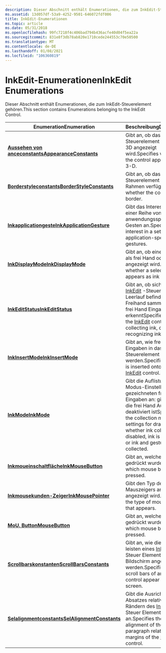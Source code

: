 ```yaml
---
description: Dieser Abschnitt enthält Enumerationen, die zum InkEdit-Steuerelement gehören.
ms.assetid: 13d057df-53a9-4252-9501-646072fdf006
title: InkEdit-Enumerationen
ms.topic: article
ms.date: 05/31/2018
ms.openlocfilehash: 99fc7218f4c406bad794b436acfe40d04f5ea22a
ms.sourcegitcommit: 831e8f3db78ab820e1710cede244553c70e50500
ms.translationtype: MT
ms.contentlocale: de-DE
ms.lasthandoff: 01/08/2021
ms.locfileid: "106360819"
---
```

# <a name="inkedit-enumerations"></a><span data-ttu-id="9e341-103">InkEdit-Enumerationen</span><span class="sxs-lookup"><span data-stu-id="9e341-103">InkEdit Enumerations</span></span>

<span data-ttu-id="9e341-104">Dieser Abschnitt enthält Enumerationen, die zum InkEdit-Steuerelement gehören.</span><span class="sxs-lookup"><span data-stu-id="9e341-104">This section contains Enumerations belonging to the InkEdit Control.</span></span>



| <span data-ttu-id="9e341-105">Enumeration</span><span class="sxs-lookup"><span data-stu-id="9e341-105">Enumeration</span></span>                                            | <span data-ttu-id="9e341-106">Beschreibung</span><span class="sxs-lookup"><span data-stu-id="9e341-106">Description</span></span>                                                                                                                                              |
|--------------------------------------------------------|----------------------------------------------------------------------------------------------------------------------------------------------------------|
| [<span data-ttu-id="9e341-107">**Aussehen von anceconstants**</span><span class="sxs-lookup"><span data-stu-id="9e341-107">**AppearanceConstants**</span></span>](/windows/desktop/api/inked/ne-inked-appearanceconstants)     | <span data-ttu-id="9e341-108">Gibt an, ob das Steuerelement flach oder 3D angezeigt wird.</span><span class="sxs-lookup"><span data-stu-id="9e341-108">Specifies whether the control appears flat or 3-D.</span></span><br/>                                                                                            |
| [<span data-ttu-id="9e341-109">**Borderstyleconstants**</span><span class="sxs-lookup"><span data-stu-id="9e341-109">**BorderStyleConstants**</span></span>](/windows/desktop/api/inked/ne-inked-borderstyleconstants)   | <span data-ttu-id="9e341-110">Gibt an, ob das Steuerelement über einen Rahmen verfügt.</span><span class="sxs-lookup"><span data-stu-id="9e341-110">Specifies whether the control has a border.</span></span><br/>                                                                                                   |
| [<span data-ttu-id="9e341-111">**Inkapplicationgeste**</span><span class="sxs-lookup"><span data-stu-id="9e341-111">**InkApplicationGesture**</span></span>](/windows/desktop/api/msinkaut/ne-msinkaut-inkapplicationgesture) | <span data-ttu-id="9e341-112">Gibt das Interesse an einer Reihe von anwendungsspezifischen Gesten an.</span><span class="sxs-lookup"><span data-stu-id="9e341-112">Specifies the interest in a set of application-specific gestures.</span></span><br/>                                                                             |
| [<span data-ttu-id="9e341-113">**InkDisplayMode**</span><span class="sxs-lookup"><span data-stu-id="9e341-113">**InkDisplayMode**</span></span>](/windows/desktop/api/inked/ne-inked-inkdisplaymode)               | <span data-ttu-id="9e341-114">Gibt an, ob eine Auswahl als frei Hand oder Text angezeigt wird.</span><span class="sxs-lookup"><span data-stu-id="9e341-114">Specifies whether a selection appears as ink or text.</span></span><br/>                                                                                         |
| [<span data-ttu-id="9e341-115">**InkEditStatus**</span><span class="sxs-lookup"><span data-stu-id="9e341-115">**InkEditStatus**</span></span>](/windows/desktop/api/inked/ne-inked-inkeditstatus)                 | <span data-ttu-id="9e341-116">Gibt an, ob sich das [InkEdit](inkedit-control-reference.md) -Steuerelement im Leerlauf befindet, Freihand sammelt oder frei Hand Eingaben erkennt</span><span class="sxs-lookup"><span data-stu-id="9e341-116">Specifies whether the [InkEdit](inkedit-control-reference.md) control is idle, collecting ink, or recognizing ink.</span></span><br/>                           |
| [<span data-ttu-id="9e341-117">**InkInsertMode**</span><span class="sxs-lookup"><span data-stu-id="9e341-117">**InkInsertMode**</span></span>](/windows/desktop/api/inked/ne-inked-inkinsertmode)                 | <span data-ttu-id="9e341-118">Gibt an, wie frei Hand Eingaben in das [InkEdit](inkedit-control-reference.md) -Steuerelement eingefügt werden.</span><span class="sxs-lookup"><span data-stu-id="9e341-118">Specifies how ink is inserted onto the [InkEdit](inkedit-control-reference.md) control.</span></span><br/>                                                      |
| [<span data-ttu-id="9e341-119">**InkMode**</span><span class="sxs-lookup"><span data-stu-id="9e341-119">**InkMode**</span></span>](/windows/desktop/api/inked/ne-inked-inkmode)                             | <span data-ttu-id="9e341-120">Gibt die Auflistungs Modus-Einstellungen für gezeichneten frei Hand Eingaben an: gibt an, ob die frei Hand Auflistung deaktiviert ist</span><span class="sxs-lookup"><span data-stu-id="9e341-120">Specifies the collection mode settings for drawn ink-whether ink collection is disabled, ink is collected, or ink and gestures are collected.</span></span><br/> |
| [<span data-ttu-id="9e341-121">**Inkmoueinschaltfläche**</span><span class="sxs-lookup"><span data-stu-id="9e341-121">**InkMouseButton**</span></span>](/windows/desktop/api/msinkaut/ne-msinkaut-inkmousebutton)               | <span data-ttu-id="9e341-122">Gibt an, welche Maustaste gedrückt wurde.</span><span class="sxs-lookup"><span data-stu-id="9e341-122">Specifies which mouse button was pressed.</span></span><br/>                                                                                                     |
| [<span data-ttu-id="9e341-123">**Inkmousekunden-Zeiger**</span><span class="sxs-lookup"><span data-stu-id="9e341-123">**InkMousePointer**</span></span>](/windows/desktop/api/msinkaut/ne-msinkaut-inkmousepointer)             | <span data-ttu-id="9e341-124">Gibt den Typ des Mauszeigers an, der angezeigt wird.</span><span class="sxs-lookup"><span data-stu-id="9e341-124">Specifies the type of mouse pointer that appears.</span></span><br/>                                                                                             |
| [<span data-ttu-id="9e341-125">**MoU. Button**</span><span class="sxs-lookup"><span data-stu-id="9e341-125">**MouseButton**</span></span>](/windows/desktop/api/inked/ne-inked-mousebutton)                     | <span data-ttu-id="9e341-126">Gibt an, welche Maustaste gedrückt wurde.</span><span class="sxs-lookup"><span data-stu-id="9e341-126">Specifies which mouse button was pressed.</span></span><br/>                                                                                                     |
| [<span data-ttu-id="9e341-127">**Scrollbarskonstanten**</span><span class="sxs-lookup"><span data-stu-id="9e341-127">**ScrollBarsConstants**</span></span>](/windows/desktop/api/inked/ne-inked-scrollbarsconstants)     | <span data-ttu-id="9e341-128">Gibt an, wie die Bild Lauf leisten eines [InkEdit](inkedit-control-reference.md) -Steuer Elements auf dem Bildschirm angezeigt werden.</span><span class="sxs-lookup"><span data-stu-id="9e341-128">Specifies how the scroll bars of an [InkEdit](inkedit-control-reference.md) control appear on the screen.</span></span><br/>                                    |
| [<span data-ttu-id="9e341-129">**Selalignmentconstants**</span><span class="sxs-lookup"><span data-stu-id="9e341-129">**SelAlignmentConstants**</span></span>](/windows/desktop/api/inked/ne-inked-selalignmentconstants) | <span data-ttu-id="9e341-130">Gibt die Ausrichtung des Absatzes relativ zu den Rändern des [InkEdit](inkedit-control-reference.md) -Steuer Elements an.</span><span class="sxs-lookup"><span data-stu-id="9e341-130">Specifies the alignment of the paragraph relative to the margins of the [InkEdit](inkedit-control-reference.md) control.</span></span><br/>                     |



 

 

 




